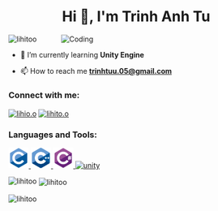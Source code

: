<h1 align="center">Hi 👋, I'm Trinh Anh Tu</h1>
<img align="right" alt="Coding" width="400" src="https://media3.giphy.com/media/v1.Y2lkPTc5MGI3NjExZm5pMWQwYmlpMzZybDM5b3ZkMGUxejRpYTFibjVpbTM5Z3ZzNXlnciZlcD12MV9pbnRlcm5hbF9naWZfYnlfaWQmY3Q9Zw/IuVFGSQZTd6TK/giphy.webp">
<p align="left"> <img src="https://komarev.com/ghpvc/?username=lihitoo&label=Profile%20views&color=0e75b6&style=flat" alt="lihitoo" /> </p>

- 🌱 I’m currently learning **Unity Engine**

- 📫 How to reach me **trinhtuu.05@gmail.com**

<h3 align="left">Connect with me:</h3>
<p align="left">
<a href="https://fb.com/lihito.o" target="blank"><img align="center" src="https://raw.githubusercontent.com/rahuldkjain/github-profile-readme-generator/master/src/images/icons/Social/facebook.svg" alt="lihio.o" height="30" width="40" /></a>
<a href="https://instagram.com/lihito.o" target="blank"><img align="center" src="https://raw.githubusercontent.com/rahuldkjain/github-profile-readme-generator/master/src/images/icons/Social/instagram.svg" alt="lihito.o" height="30" width="40" /></a>
</p>

<h3 align="left">Languages and Tools:</h3>
<p align="left"> <a href="https://www.cprogramming.com/" target="_blank" rel="noreferrer"> <img src="https://raw.githubusercontent.com/devicons/devicon/master/icons/c/c-original.svg" alt="c" width="40" height="40"/> </a> <a href="https://www.w3schools.com/cpp/" target="_blank" rel="noreferrer"> <img src="https://raw.githubusercontent.com/devicons/devicon/master/icons/cplusplus/cplusplus-original.svg" alt="cplusplus" width="40" height="40"/> </a> <a href="https://www.w3schools.com/cs/" target="_blank" rel="noreferrer"> <img src="https://raw.githubusercontent.com/devicons/devicon/master/icons/csharp/csharp-original.svg" alt="csharp" width="40" height="40"/> </a> <a href="https://unity.com/" target="_blank" rel="noreferrer"> <img src="https://www.vectorlogo.zone/logos/unity3d/unity3d-icon.svg" alt="unity" width="40" height="40"/> </a> </p>

<p><img align="left" src="https://github-readme-stats.vercel.app/api/top-langs?username=lihitoo&show_icons=true&locale=en&layout=compact" alt="lihitoo" /></p>

<p>&nbsp;<img align="center" src="https://github-readme-stats.vercel.app/api?username=lihitoo&show_icons=true&locale=en" alt="lihitoo" /></p>

<p><img align="center" src="https://github-readme-streak-stats.herokuapp.com/?user=lihitoo&" alt="lihitoo" /></p>

